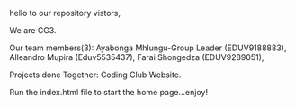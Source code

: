 hello to our repository vistors, 

We are CG3.

Our team members(3): 
Ayabonga Mhlungu-Group Leader (EDUV9188883),
Alleandro Mupira (Eduv5535437),
Farai Shongedza (EDUV9289051),

Projects done Together: 
Coding Club Website.

Run the index.html file to start the home page...enjoy!
